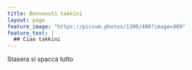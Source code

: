 ```yaml
---
title: Benvenuti takkini
layout: page
feature_image: "https://picsum.photos/1300/400?image=989"
feature_text: |
  ## Ciao takkini
---
```


Stasera si spacca tutto
